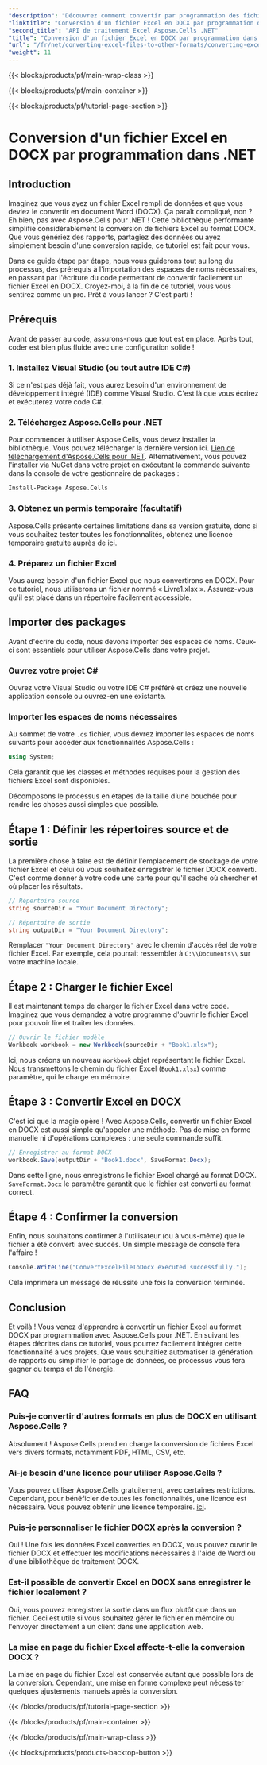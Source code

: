 ```yaml
---
"description": "Découvrez comment convertir par programmation des fichiers Excel en DOCX avec Aspose.Cells pour .NET grâce à ce guide étape par étape. Idéal pour la création de rapports et le partage de données."
"linktitle": "Conversion d'un fichier Excel en DOCX par programmation dans .NET"
"second_title": "API de traitement Excel Aspose.Cells .NET"
"title": "Conversion d'un fichier Excel en DOCX par programmation dans .NET"
"url": "/fr/net/converting-excel-files-to-other-formats/converting-excel-file-to-docx/"
"weight": 11
---
```


{{< blocks/products/pf/main-wrap-class >}}

{{< blocks/products/pf/main-container >}}

{{< blocks/products/pf/tutorial-page-section >}}

# Conversion d'un fichier Excel en DOCX par programmation dans .NET

## Introduction

Imaginez que vous ayez un fichier Excel rempli de données et que vous deviez le convertir en document Word (DOCX). Ça paraît compliqué, non ? Eh bien, pas avec Aspose.Cells pour .NET ! Cette bibliothèque performante simplifie considérablement la conversion de fichiers Excel au format DOCX. Que vous génériez des rapports, partagiez des données ou ayez simplement besoin d'une conversion rapide, ce tutoriel est fait pour vous.

Dans ce guide étape par étape, nous vous guiderons tout au long du processus, des prérequis à l'importation des espaces de noms nécessaires, en passant par l'écriture du code permettant de convertir facilement un fichier Excel en DOCX. Croyez-moi, à la fin de ce tutoriel, vous vous sentirez comme un pro. Prêt à vous lancer ? C'est parti !

## Prérequis

Avant de passer au code, assurons-nous que tout est en place. Après tout, coder est bien plus fluide avec une configuration solide !

### 1. Installez Visual Studio (ou tout autre IDE C#)
Si ce n'est pas déjà fait, vous aurez besoin d'un environnement de développement intégré (IDE) comme Visual Studio. C'est là que vous écrirez et exécuterez votre code C#.

### 2. Téléchargez Aspose.Cells pour .NET
Pour commencer à utiliser Aspose.Cells, vous devez installer la bibliothèque. Vous pouvez télécharger la dernière version ici. [Lien de téléchargement d'Aspose.Cells pour .NET](https://releases.aspose.com/cells/net/). Alternativement, vous pouvez l'installer via NuGet dans votre projet en exécutant la commande suivante dans la console de votre gestionnaire de packages :

```bash
Install-Package Aspose.Cells
```

### 3. Obtenez un permis temporaire (facultatif)
Aspose.Cells présente certaines limitations dans sa version gratuite, donc si vous souhaitez tester toutes les fonctionnalités, obtenez une licence temporaire gratuite auprès de [ici](https://purchase.aspose.com/temporary-license/).

### 4. Préparez un fichier Excel
Vous aurez besoin d'un fichier Excel que nous convertirons en DOCX. Pour ce tutoriel, nous utiliserons un fichier nommé « Livre1.xlsx ». Assurez-vous qu'il est placé dans un répertoire facilement accessible.

## Importer des packages

Avant d'écrire du code, nous devons importer des espaces de noms. Ceux-ci sont essentiels pour utiliser Aspose.Cells dans votre projet.

### Ouvrez votre projet C#
Ouvrez votre Visual Studio ou votre IDE C# préféré et créez une nouvelle application console ou ouvrez-en une existante.

### Importer les espaces de noms nécessaires
Au sommet de votre `.cs` fichier, vous devrez importer les espaces de noms suivants pour accéder aux fonctionnalités Aspose.Cells :

```csharp
using System;
```

Cela garantit que les classes et méthodes requises pour la gestion des fichiers Excel sont disponibles.

Décomposons le processus en étapes de la taille d’une bouchée pour rendre les choses aussi simples que possible.

## Étape 1 : Définir les répertoires source et de sortie

La première chose à faire est de définir l'emplacement de stockage de votre fichier Excel et celui où vous souhaitez enregistrer le fichier DOCX converti. C'est comme donner à votre code une carte pour qu'il sache où chercher et où placer les résultats.

```csharp
// Répertoire source
string sourceDir = "Your Document Directory";

// Répertoire de sortie
string outputDir = "Your Document Directory";
```

Remplacer `"Your Document Directory"` avec le chemin d'accès réel de votre fichier Excel. Par exemple, cela pourrait ressembler à `C:\\Documents\\` sur votre machine locale.

## Étape 2 : Charger le fichier Excel

Il est maintenant temps de charger le fichier Excel dans votre code. Imaginez que vous demandez à votre programme d'ouvrir le fichier Excel pour pouvoir lire et traiter les données.

```csharp
// Ouvrir le fichier modèle
Workbook workbook = new Workbook(sourceDir + "Book1.xlsx");
```

Ici, nous créons un nouveau `Workbook` objet représentant le fichier Excel. Nous transmettons le chemin du fichier Excel (`Book1.xlsx`) comme paramètre, qui le charge en mémoire.

## Étape 3 : Convertir Excel en DOCX

C'est ici que la magie opère ! Avec Aspose.Cells, convertir un fichier Excel en DOCX est aussi simple qu'appeler une méthode. Pas de mise en forme manuelle ni d'opérations complexes : une seule commande suffit.

```csharp
// Enregistrer au format DOCX
workbook.Save(outputDir + "Book1.docx", SaveFormat.Docx);
```

Dans cette ligne, nous enregistrons le fichier Excel chargé au format DOCX. `SaveFormat.Docx` le paramètre garantit que le fichier est converti au format correct.

## Étape 4 : Confirmer la conversion

Enfin, nous souhaitons confirmer à l'utilisateur (ou à vous-même) que le fichier a été converti avec succès. Un simple message de console fera l'affaire !

```csharp
Console.WriteLine("ConvertExcelFileToDocx executed successfully.");
```

Cela imprimera un message de réussite une fois la conversion terminée.

## Conclusion

Et voilà ! Vous venez d'apprendre à convertir un fichier Excel au format DOCX par programmation avec Aspose.Cells pour .NET. En suivant les étapes décrites dans ce tutoriel, vous pourrez facilement intégrer cette fonctionnalité à vos projets. Que vous souhaitiez automatiser la génération de rapports ou simplifier le partage de données, ce processus vous fera gagner du temps et de l'énergie.

## FAQ

### Puis-je convertir d'autres formats en plus de DOCX en utilisant Aspose.Cells ?
Absolument ! Aspose.Cells prend en charge la conversion de fichiers Excel vers divers formats, notamment PDF, HTML, CSV, etc.

### Ai-je besoin d'une licence pour utiliser Aspose.Cells ?
Vous pouvez utiliser Aspose.Cells gratuitement, avec certaines restrictions. Cependant, pour bénéficier de toutes les fonctionnalités, une licence est nécessaire. Vous pouvez obtenir une licence temporaire. [ici](https://purchase.aspose.com/temporary-license/).

### Puis-je personnaliser le fichier DOCX après la conversion ?
Oui ! Une fois les données Excel converties en DOCX, vous pouvez ouvrir le fichier DOCX et effectuer les modifications nécessaires à l'aide de Word ou d'une bibliothèque de traitement DOCX.

### Est-il possible de convertir Excel en DOCX sans enregistrer le fichier localement ?
Oui, vous pouvez enregistrer la sortie dans un flux plutôt que dans un fichier. Ceci est utile si vous souhaitez gérer le fichier en mémoire ou l'envoyer directement à un client dans une application web.

### La mise en page du fichier Excel affecte-t-elle la conversion DOCX ?
La mise en page du fichier Excel est conservée autant que possible lors de la conversion. Cependant, une mise en forme complexe peut nécessiter quelques ajustements manuels après la conversion.

{{< /blocks/products/pf/tutorial-page-section >}}

{{< /blocks/products/pf/main-container >}}

{{< /blocks/products/pf/main-wrap-class >}}

{{< blocks/products/products-backtop-button >}}